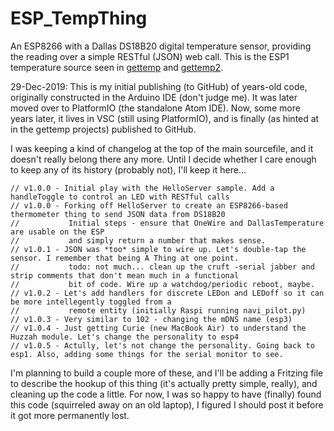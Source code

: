# ESP_TempThing

An ESP8266 with a Dallas DS18B20 digital temperature sensor, providing the reading over a simple RESTful (JSON) web call. This is the ESP1 temperature source seen in [gettemp](https://github.com/kenkl/gettemp) and [gettemp2](https://github.com/kenkl/gettemp). 

29-Dec-2019: This is my initial publishing (to GitHub) of years-old code, originally constructed in the Arduino IDE (don't judge me). It was later moved over to PlatformIO (the standalone Atom IDE). Now, some more years later, it lives in VSC (still using PlatformIO), and is finally (as hinted at in the gettemp projects) published to GitHub.  

 I was keeping a kind of changelog at the top of the main sourcefile, and it doesn't really belong there any more. Until I decide whether I care enough to keep any of its history (probably not), I'll keep it here...

```
// v1.0.0 - Initial play with the HelloServer sample. Add a handleToggle to control an LED with RESTful calls
// v1.0.0 - Forking off HelloServer to create an ESP8266-based thermometer thing to send JSON data from DS18B20
//           Initial steps - ensure that OneWire and DallasTemperature are usable on the ESP
//           and simply return a number that makes sense.
// v1.0.1 - JSON was *too* simple to wire up. Let's double-tap the sensor. I remember that being A Thing at one point.
//           todo: not much... clean up the cruft -serial jabber and strip comments that don't mean much in a functional
//           bit of code. Wire up a watchdog/periodic reboot, maybe.
// v1.0.2 - Let's add handlers for discrete LEDon and LEDoff so it can be more intellegently toggled from a
//           remote entity (initially Raspi running navi_pilot.py)
// v1.0.3 - Very similar to 102 - changing the mDNS name (esp3)
// v1.0.4 - Just getting Curie (new MacBook Air) to understand the Huzzah module. Let's change the personality to esp4
// v1.0.5 - Actully, let's not change the personality. Going back to esp1. Also, adding some things for the serial monitor to see.
```

I'm planning to build a couple more of these, and I'll be adding a Fritzing file to describe the hookup of this thing (it's actually pretty simple, really), and cleaning up the code a little. For now, I was so happy to have (finally) found this code (squirreled away on an old laptop), I figured I should post it before it got more permanently lost. 

